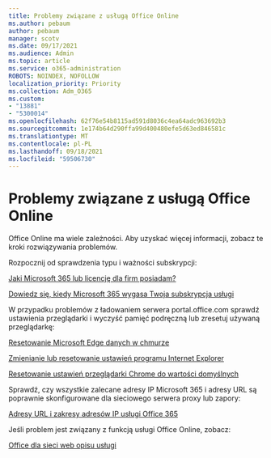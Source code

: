 ```yaml
---
title: Problemy związane z usługą Office Online
ms.author: pebaum
author: pebaum
manager: scotv
ms.date: 09/17/2021
ms.audience: Admin
ms.topic: article
ms.service: o365-administration
ROBOTS: NOINDEX, NOFOLLOW
localization_priority: Priority
ms.collection: Adm_O365
ms.custom:
- "13881"
- "5300014"
ms.openlocfilehash: 62f76e54b8115ad591d8036c4ea64adc963692b3
ms.sourcegitcommit: 1e174b64d290ffa99d400480efe5d63ed846581c
ms.translationtype: MT
ms.contentlocale: pl-PL
ms.lasthandoff: 09/18/2021
ms.locfileid: "59506730"
---
```

# <a name="issues-related-to-office-online"></a>Problemy związane z usługą Office Online

Office Online ma wiele zależności. Aby uzyskać więcej informacji, zobacz te kroki rozwiązywania problemów.

Rozpocznij od sprawdzenia typu i ważności subskrypcji:

[Jaki Microsoft 365 lub licencję dla firm posiadam?](https://support.microsoft.com/office/what-microsoft-365-business-product-or-license-do-i-have-f8ab5e25-bf3f-4a47-b264-174b1ee925fd)  

[Dowiedz się, kiedy Microsoft 365 wygasa Twoja subskrypcja usługi](https://support.microsoft.com/office/find-out-when-your-microsoft-365-subscription-expires-2eb89f06-bd1c-4f57-9269-f1cbab894341)  

W przypadku problemów z ładowaniem serwera portal.office.com sprawdź ustawienia przeglądarki i wyczyść pamięć podręczną lub zresetuj używaną przeglądarkę:

[Resetowanie Microsoft Edge danych w chmurze](https://docs.microsoft.com/deployedge/edge-learnmore-reset-data-in-cloud)  

[Zmienianie lub resetowanie ustawień programu Internet Explorer](https://support.microsoft.com/windows/change-or-reset-internet-explorer-settings-2d4bac50-5762-91c5-a057-a922533f77d5) 

[Resetowanie ustawień przeglądarki Chrome do wartości domyślnych](https://support.google.com/chrome/answer/3296214?hl=en)  

Sprawdź, czy wszystkie zalecane adresy IP Microsoft 365 i adresy URL są poprawnie skonfigurowane dla sieciowego serwera proxy lub zapory:

[Adresy URL i zakresy adresów IP usługi Office 365](https://docs.microsoft.com/microsoft-365/enterprise/urls-and-ip-address-ranges)  

Jeśli problem jest związany z funkcją usługi Office Online, zobacz:

[Office dla sieci web opisu usługi](https://docs.microsoft.com/office365/servicedescriptions/office-online-service-description/office-online-service-description)

